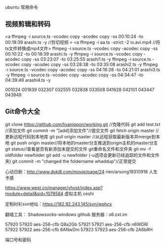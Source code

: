 ubuntu 常用命令

视频剪辑和转码
-----------------
<a ffmpeg  -i source.ts -vcodec copy -acodec copy -ss 00:10:24 -to 00:18:39 arashi.ts -y //剪切视频 >
<a ffmpeg -i aa.ts -strict -2 io.avi.mp4 //将ts文件转换成mp4文件>
ffmpeg  -i source.ts -vcodec copy -acodec copy -ss 00:10:22 -to 00:18:39 arashi.ts -y
ffmpeg  -i source.ts -vcodec copy -acodec copy -ss 03:23:07 -to 03:25:55 arashi1.ts -y
ffmpeg  -i source.ts -vcodec copy -acodec copy -ss 03:28:38 -to 03:35:08 arashi2.ts -y
ffmpeg  -i source.ts -vcodec copy -acodec copy -ss 04:16:28 -to 04:21:01 arashi3.ts -y
ffmpeg  -i source.ts -vcodec copy -acodec copy -ss 04:34:47 -to 04:39:49 arashi4.ts -y

001024 001839		032307 032555         032838 033508      041628 042101      043447 043949																														
																																																																																										
Git命令大全
-----------------
git clone https://github.com/liyanippon/working.git //克隆代码
git add test.txt //添加文件
git commit -m "[add]添加文件"//提交文件
git fetch origin master //更新远程代码到本地库
git pull origin master //从远程获取最新版本并merge到本地
git push origin master//将本地的master分支推送到origin主机的master分支
git status//查看是否有新添加未提交的文件
git重命名文件和文件夹
git mv -f oldfolder newfolder
git add -u newfolder (-u选项会更新已经追踪的文件和文件夹)
git commit -m "changed the foldername whaddup"//正常提交


心动日剧：http://www.doki8.com/movie/page/24  	rien/arsong19310918
人生予感


https://www.west.cn/manager/vhost/index.asp?module=detail&sid=1079584   虚拟主机
ceshi

定制衬衫svn地址：https://182.92.243.145/svn/wphcs


翻墙工具：
Shadowsocks-windows          github
服务器：s6.zxt.im

57920   57920   aes-256-cfb     Q8a2Gb
57921   57921   aes-256-cfb     n6WDRl
57922   57922   aes-256-cfb     8ANwDm
57923   57923   aes-256-cfb     2A6bRH

端口号和密码


